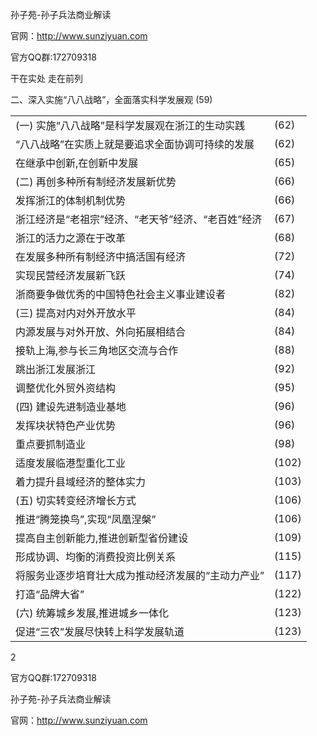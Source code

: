 孙子苑-孙子兵法商业解读

官网：http://www.sunziyuan.com

官方QQ群:172709318

干在实处 走在前列

二、深入实施“八八战略”，全面落实科学发展观 (59)

<table>
  <tbody>
    <tr>
      <td>(一) 实施“八八战略”是科学发展观在浙江的生动实践</td>
      <td>(62)</td>
    </tr>
    <tr>
      <td>“八八战略”在实质上就是要追求全面协调可持续的发展</td>
      <td>(62)</td>
    </tr>
    <tr>
      <td>在继承中创新,在创新中发展</td>
      <td>(65)</td>
    </tr>
    <tr>
      <td>(二) 再创多种所有制经济发展新优势</td>
      <td>(66)</td>
    </tr>
    <tr>
      <td>发挥浙江的体制机制优势</td>
      <td>(66)</td>
    </tr>
    <tr>
      <td>浙江经济是“老祖宗”经济、“老天爷”经济、“老百姓”经济</td>
      <td>(67)</td>
    </tr>
    <tr>
      <td>浙江的活力之源在于改革</td>
      <td>(68)</td>
    </tr>
    <tr>
      <td>在发展多种所有制经济中搞活国有经济</td>
      <td>(72)</td>
    </tr>
    <tr>
      <td>实现民营经济发展新飞跃</td>
      <td>(74)</td>
    </tr>
    <tr>
      <td>浙商要争做优秀的中国特色社会主义事业建设者</td>
      <td>(82)</td>
    </tr>
    <tr>
      <td>(三) 提高对内对外开放水平</td>
      <td>(84)</td>
    </tr>
    <tr>
      <td>内源发展与对外开放、外向拓展相结合</td>
      <td>(84)</td>
    </tr>
    <tr>
      <td>接轨上海,参与长三角地区交流与合作</td>
      <td>(88)</td>
    </tr>
    <tr>
      <td>跳出浙江发展浙江</td>
      <td>(92)</td>
    </tr>
    <tr>
      <td>调整优化外贸外资结构</td>
      <td>(95)</td>
    </tr>
    <tr>
      <td>(四) 建设先进制造业基地</td>
      <td>(96)</td>
    </tr>
    <tr>
      <td>发挥块状特色产业优势</td>
      <td>(96)</td>
    </tr>
    <tr>
      <td>重点要抓制造业</td>
      <td>(98)</td>
    </tr>
    <tr>
      <td>适度发展临港型重化工业</td>
      <td>(102)</td>
    </tr>
    <tr>
      <td>着力提升县域经济的整体实力</td>
      <td>(103)</td>
    </tr>
    <tr>
      <td>(五) 切实转变经济增长方式</td>
      <td>(106)</td>
    </tr>
    <tr>
      <td>推进“腾笼换鸟”,实现“凤凰涅槃”</td>
      <td>(106)</td>
    </tr>
    <tr>
      <td>提高自主创新能力,推进创新型省份建设</td>
      <td>(109)</td>
    </tr>
    <tr>
      <td>形成协调、均衡的消费投资比例关系</td>
      <td>(115)</td>
    </tr>
    <tr>
      <td>将服务业逐步培育壮大成为推动经济发展的“主动力产业”</td>
      <td>(117)</td>
    </tr>
    <tr>
      <td>打造“品牌大省”</td>
      <td>(122)</td>
    </tr>
    <tr>
      <td>(六) 统筹城乡发展,推进城乡一体化</td>
      <td>(123)</td>
    </tr>
    <tr>
      <td>促进“三农”发展尽快转上科学发展轨道</td>
      <td>(123)</td>
    </tr>
  </tbody>
</table>

2

官方QQ群:172709318

孙子苑-孙子兵法商业解读

官网：http://www.sunziyuan.com